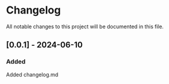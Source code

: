 # Changelog

All notable changes to this project will be documented in this file.



## [0.0.1] - 2024-06-10

### Added

Added changelog.md